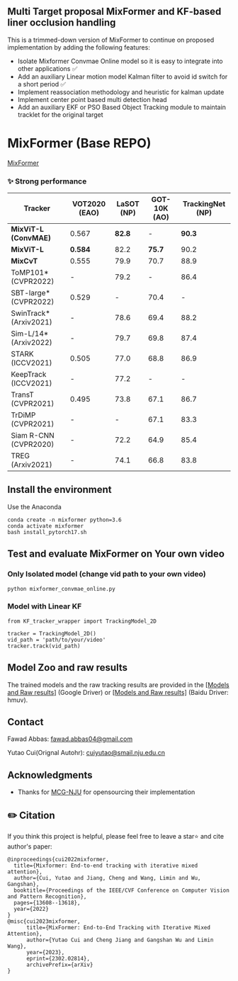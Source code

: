 ## Multi Target proposal MixFormer and KF-based liner occlusion handling
This is a trimmed-down version of MixFormer to continue on proposed implementation by adding the following features:

- Isolate Mixformer Convmae Online model so it is easy to integrate into other applications  ✅
- Add an auxiliary Linear motion model Kalman filter to avoid id switch for a short period   ✅
- Implement reassociation methodology and heuristic for kalman update  
- Implement center point based multi detection head
- Add an auxiliary EKF or PSO Based Object Tracking module to maintain tracklet for the original target

# MixFormer (Base REPO)
[MixFormer](https://www.votchallenge.net/howto/tutorial_python.html)

### :sparkles: Strong performance
| Tracker | VOT2020 (EAO) | LaSOT (NP)| GOT-10K (AO)| TrackingNet (NP)|
|---|---|---|---|---|
|**MixViT-L (ConvMAE)**|0.567|**82.8**|-|**90.3**|
|**MixViT-L**|**0.584**|82.2|**75.7**|90.2|
|**MixCvT**|0.555|79.9|70.7|88.9|
|ToMP101* (CVPR2022)|-|79.2|-|86.4|
|SBT-large* (CVPR2022)|0.529|-|70.4|-|
|SwinTrack* (Arxiv2021)|-|78.6|69.4|88.2|
|Sim-L/14* (Arxiv2022)|-|79.7|69.8|87.4|
|STARK (ICCV2021)|0.505|77.0|68.8|86.9|
|KeepTrack (ICCV2021)|-|77.2|-|-|
|TransT (CVPR2021)|0.495|73.8|67.1|86.7|
|TrDiMP (CVPR2021)|-|-|67.1|83.3|
|Siam R-CNN (CVPR2020)|-|72.2|64.9|85.4|
|TREG (Arxiv2021)|-|74.1|66.8|83.8|

## Install the environment
Use the Anaconda
```
conda create -n mixformer python=3.6
conda activate mixformer
bash install_pytorch17.sh
```

## Test and evaluate MixFormer on Your own video

### Only Isolated model (change vid path to your own video)
```
python mixformer_convmae_online.py 
```

### Model with Linear KF
```
from KF_tracker_wrapper import TrackingModel_2D

tracker = TrackingModel_2D()
vid_path = 'path/to/your/video'
tracker.track(vid_path)
```

## Model Zoo and raw results
The trained models and the raw tracking results are provided in the [[Models and Raw results]](https://drive.google.com/drive/folders/1wyeIs3ytYkmAtTXoVlLMkJ4aSTq5CBHq?usp=sharing) (Google Driver) or
[[Models and Raw results]](https://pan.baidu.com/s/1k819gnFMav9t1-8ZhCo74w) (Baidu Driver: hmuv).

## Contact
Fawad Abbas: fawad.abbas04@gmail.com

Yutao Cui(Orignal Autohr): cuiyutao@smail.nju.edu.cn 

## Acknowledgments
* Thanks for [MCG-NJU](https://github.com/MCG-NJU) for opensourcing their implementation 

## ✏️ Citation

If you think this project is helpful, please feel free to leave a star⭐️ and cite author's paper:

```
@inproceedings{cui2022mixformer,
  title={Mixformer: End-to-end tracking with iterative mixed attention},
  author={Cui, Yutao and Jiang, Cheng and Wang, Limin and Wu, Gangshan},
  booktitle={Proceedings of the IEEE/CVF Conference on Computer Vision and Pattern Recognition},
  pages={13608--13618},
  year={2022}
}
@misc{cui2023mixformer,
      title={MixFormer: End-to-End Tracking with Iterative Mixed Attention}, 
      author={Yutao Cui and Cheng Jiang and Gangshan Wu and Limin Wang},
      year={2023},
      eprint={2302.02814},
      archivePrefix={arXiv}
}
```
